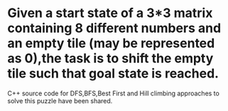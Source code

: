 # Given a start state of a 3*3 matrix containing 8 different numbers and an empty tile (may be represented as 0),the task is to shift the empty tile such that goal state is reached.
C++ source code for DFS,BFS,Best First and Hill climbing approaches to solve this puzzle have been shared. 
